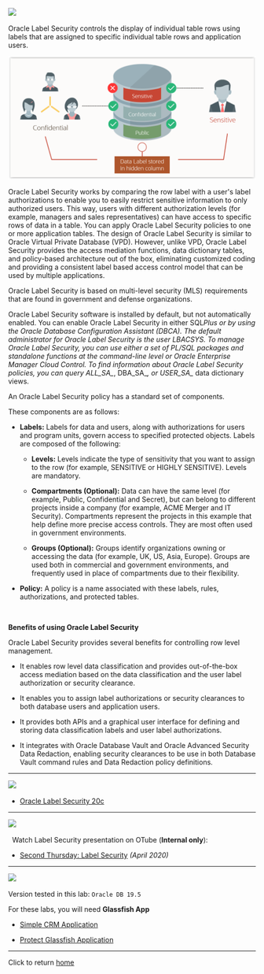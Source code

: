 ![](../../images/banner_OLS.PNG)

Oracle Label Security controls the display of individual table rows using labels that are assigned to specific individual table rows and application users.

![](images/OLS_Concept.PNG)

Oracle Label Security works by comparing the row label with a user's label authorizations to enable you to easily restrict sensitive information to only authorized users. This way, users with different authorization levels (for example, managers and sales representatives) can have access to specific rows of data in a table. You can apply Oracle Label Security policies to one or more application tables. The design of Oracle Label Security is similar to Oracle Virtual Private Database (VPD). However, unlike VPD, Oracle Label Security provides the access mediation functions, data dictionary tables, and policy-based architecture out of the box, eliminating customized coding and providing a consistent label based access control model that can be used by multiple applications.

Oracle Label Security is based on multi-level security (MLS) requirements that are found in government and defense organizations.

Oracle Label Security software is installed by default, but not automatically enabled. You can enable Oracle Label Security in either SQL*Plus or by using the Oracle Database Configuration Assistant (DBCA). The default administrator for Oracle Label Security is the user LBACSYS. To manage Oracle Label Security, you can use either a set of PL/SQL packages and standalone functions at the command-line level or Oracle Enterprise Manager Cloud Control. To find information about Oracle Label Security policies, you can query ALL_SA_*, DBA_SA_*, or USER_SA_* data dictionary views.

An Oracle Label Security policy has a standard set of components.

These components are as follows:

- **Labels:** Labels for data and users, along with authorizations for users and program units, govern access to specified protected objects. Labels are composed of the following:

    - **Levels:** Levels indicate the type of sensitivity that you want to assign to the row (for example, SENSITIVE or HIGHLY SENSITIVE). Levels are mandatory.

    - **Compartments (Optional):** Data can have the same level (for example, Public, Confidential and Secret), but can belong to different projects inside a company (for example, ACME Merger and IT Security). Compartments represent the projects in this example that help define more precise access controls. They are most often used in government environments.

    - **Groups (Optional):** Groups identify organizations owning or accessing the data (for example, UK, US, Asia, Europe). Groups are used both in commercial and government environments, and frequently used in place of compartments due to their flexibility.

- **Policy:** A policy is a name associated with these labels, rules, authorizations, and protected tables.

<br>

**Benefits of using Oracle Label Security**

Oracle Label Security provides several benefits for controlling row level management.

- It enables row level data classification and provides out-of-the-box access mediation based on the data classification and the user label authorization or security clearance.

- It enables you to assign label authorizations or security clearances to both database users and application users.

- It provides both APIs and a graphical user interface for defining and storing data classification labels and user label authorizations.

- It integrates with Oracle Database Vault and Oracle Advanced Security Data Redaction, enabling security clearances to be use in both Database Vault command rules and Data Redaction policy definitions.

---
![](../../images/banner_Docs.PNG)

- [Oracle Label Security 20c](https://docs.oracle.com/en/database/oracle/oracle-database/20/olsag/introduction-to-oracle-label-security.html#GUID-C20C62AE-2A30-45F9-AEEA-52A0D3286FBA)

---
![](../../images/banner_Video.PNG)

&nbsp; Watch Label Security presentation on OTube (**Internal only**):
- [Second Thursday: Label Security](https://otube.oracle.com/media/Second+Thursday+April+2020+-+Label+Security/1_t9pfyi6d) *(April 2020)*

---
![](../../images/banner_Labs.PNG)

Version tested in this lab: `Oracle DB 19.5`

For these labs, you will need **Glassfish App**

- [Simple CRM Application](Simple_CRM_App/README.md)

- [Protect Glassfish Application](Protect_Glassfish_App/README.md)

---

Click to return [home](/README.md)
